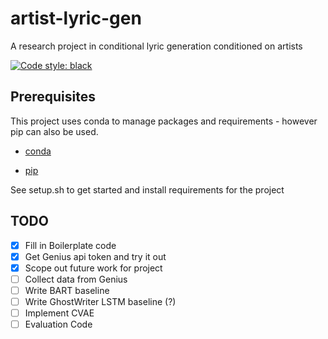 # artist-lyric-gen
A research project in conditional lyric generation conditioned on artists

[![Code style: black](https://img.shields.io/badge/code%20style-black-000000.svg)](https://github.com/psf/black)


## Prerequisites

This project uses conda to manage packages and requirements - however pip can also be used.

+ [conda](https://docs.anaconda.com/anaconda/install/)

+ [pip](https://pip.pypa.io/en/stable/installing/)

See setup.sh to get started and install requirements for the project

## TODO

 - [x] Fill in Boilerplate code
 - [x] Get Genius api token and try it out
 - [x] Scope out future work for project
 - [ ] Collect data from Genius
 - [ ] Write BART baseline
 - [ ] Write GhostWriter LSTM baseline (?)
 - [ ] Implement CVAE
 - [ ] Evaluation Code